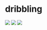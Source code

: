 # dribbling

<img src="http://i.imgur.com/PO6BNWA.png">

<img src="http://i.imgur.com/jhEfenl.png">

<img src="http://i.imgur.com/rNfEGVn.png">
